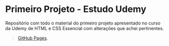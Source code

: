 # Primeiro Projeto - Estudo Udemy

Repositório com todo o material do primeiro projeto apresentado no curso da Udemy de HTML e CSS Essencial com alterações que achei pertinentes.

>[GitHub Pages](https://jeffersonleitef.github.io/PJ1_Estudo-Udemy_HTML-CSS-Essencial/).
